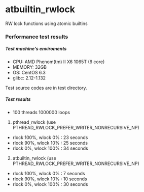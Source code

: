 atbuiltin_rwlock
================

RW lock functions using atomic builtins

### Performance test results ###
##### Test machine's enviroments #####
* CPU: AMD Phenom(tm) II X6 1065T (6 core)
* MEMORY: 32GB
* OS: CentOS 6.3
* glibc: 2.12-1.132

Test source codes are in test directory.
##### Test results #####
* 100 threads 1000000 loops

1. pthread_rwlock (use PTHREAD_RWLOCK_PREFER_WRITER_NONRECURSIVE_NP)
  * rlock 100%, wlock   0% : 23 seconds
  * rlock  90%, wlock  10% : 25 seconds
  * rlock   0%, wlock 100% : 34 seconds

2. atbuiltin_rwlock (use PTHREAD_RWLOCK_PREFER_WRITER_NONRECURSIVE_NP)
  * rlock 100%, wlock   0% :  7 seconds
  * rlock  90%, wlock  10% : 10 seconds
  * rlock   0%, wlock 100% : 30 seconds
